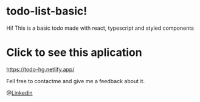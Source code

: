 # todo-list-basic!

Hi! This is a basic todo made with react, typescript and styled components


# Click to see this aplication


https://todo-hg.netlify.app/

Fell free to contactme and give me a feedback about it. 

@[Linkedin](https://www.linkedin.com/in/hgribeiro/)
